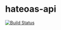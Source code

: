 # hateoas-api
[![Build Status](https://travis-ci.org/jhvaldivia/hateoas-api.svg?branch=master)](https://travis-ci.org/jhvaldivia/hateoas-api)
